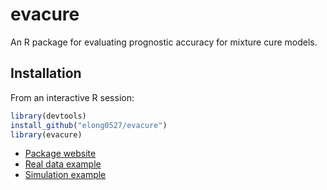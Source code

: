 evacure
=========

An R package for evaluating prognostic accuracy for mixture cure models.

## Installation

From an interactive R session:

```r
library(devtools)
install_github("elong0527/evacure")
library(evacure)
```

* [Package website](https://github.com/elong0527/evacure)
* [Real data example](https://github.com/elong0527/evacure/blob/master/vignettes/ISwR.Rmd)
* [Simulation example](https://github.com/elong0527/evacure/tree/master/simulation)
